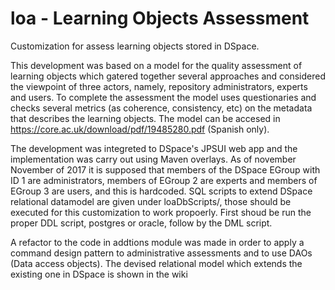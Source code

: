 # loa - Learning Objects Assessment

Customization for assess learning objects stored in DSpace.

This  development was based on a model for the quality assessment of learning objects which gatered together several approaches and considered the viewpoint of three actors, namely, repository administrators, experts and users. To complete the assessment the model uses questionaries and checks several metrics (as coherence, consistency, etc) on the metadata that describes the learning objects. The model can be accesed in https://core.ac.uk/download/pdf/19485280.pdf (Spanish only).

The development was integreted to DSpace's JPSUI web app and the implementation was carry out using Maven overlays. As of november November of 2017 it is supposed that members of the DSpace EGroup with ID 1 are administrators, members of EGroup 2 are experts and members of EGroup 3 are users, and this is hardcoded. SQL scripts to extend DSpace relational datamodel are given under loaDbScripts/, those should be executed for this customization to work propoerly. First shoud be run the proper DDL script, postgres or oracle, follow by the DML script. 

A refactor to the code in addtions module was made in order to apply a command design pattern to administrative assessments and to use DAOs (Data access objects). The devised relational model which extends the existing one in DSpace is shown in the wiki
